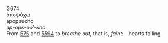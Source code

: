 G674  
ἀποψύχω  
apopsuchō  
*ap-ops-oo‘-kho*  
From [575](g0575) and [5594](g5594) to *breathe* *out*, that is,
*faint:* - hearts failing.  
